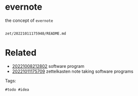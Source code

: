 # evernote

the concept of `evernote`

```
```

` zet/20221011175948/README.md `

# Related

- [20221008212802](/zet/20221008212802/README.md) software program
- [20221011175709](/zet/20221011175709/README.md) zettelkasten note taking software programs

Tags:

    #todo #idea
